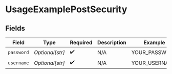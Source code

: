 # UsageExamplePostSecurity


## Fields

| Field              | Type               | Required           | Description        | Example            |
| ------------------ | ------------------ | ------------------ | ------------------ | ------------------ |
| `password`         | *Optional[str]*    | :heavy_check_mark: | N/A                | YOUR_PASSWORD      |
| `username`         | *Optional[str]*    | :heavy_check_mark: | N/A                | YOUR_USERNAME      |